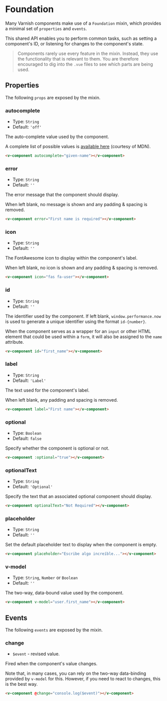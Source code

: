 # Foundation

Many Varnish components make use of a `Foundation` mixin, which provides a minimal set of `properties` and `events`.

This shared API enables you to perform common tasks, such as setting a component's ID, or listening for changes to the component's state.

> Components rarely use every feature in the mixin. Instead, they use the functionality that is relevant to them. You are therefore encouraged to dig into the `.vue` files to see which parts are being used.

## Properties

The following `props` are exposed by the mixin.

### autocomplete

- Type: `String`
- Default: `'off'`

The auto-complete value used by the component.

A complete list of possible values is [available here](https://developer.mozilla.org/en-US/docs/Web/HTML/Attributes/autocomplete#values) (courtesy of MDN).

```html
<v-component autocomplete="given-name"></v-component>
```

### error

- Type: `String`
- Default: `''`

The error message that the component should display.

When left blank, no message is shown and any padding & spacing is removed.

```html
<v-component error="First name is required"></v-component>
```

### icon

- Type: `String`
- Default: `''`

The FontAwesome icon to display within the component's label.

When left blank, no icon is shown and any padding & spacing is removed.

```html
<v-component icon="fas fa-user"></v-component>
```

### id

- Type: `String`
- Default: `''`

The identifier used by the component. If left blank, `window.performance.now` is used to generate a unique identifier using the format `id-{number}`.

When the component serves as a wrapper for an `input` or other HTML element that could be used within a `form`, it will also be assigned to the `name` attribute.

```html
<v-component id="first_name"></v-component>
```

### label

- Type: `String`
- Default: `'Label'`

The text used for the component's label.

When left blank, any padding and spacing is removed.

```html
<v-component label="First name"></v-component>
```

### optional

- Type: `Boolean`
- Default: `false`

Specify whether the component is optional or not.

```html
<v-component :optional="true"></v-component>
```

### optionalText

- Type: `String`
- Default: `'Optional'`

Specify the text that an associated optional component should display.

```html
<v-component optionalText="Not Required"></v-component>
```

### placeholder

- Type: `String`
- Default: `''`

Set the default placeholder text to display when the component is empty.

```html
<v-component placeholder="Escribe algo increíble..."></v-component>
```

### v-model

- Type: `String`, `Number` or `Boolean`
- Default: `''`

The two-way, data-bound value used by the component.

```html
<v-component v-model="user.first_name"></v-component>
```

## Events

The following `events` are exposed by the mixin.

### change

- `$event` - revised value.

Fired when the component's value changes.

Note that, in many cases, you can rely on the two-way data-binding provided by `v-model` for this. However, if you need to react to changes, this is the best way.

```html
<v-component @change="console.log($event)"></v-component>
```